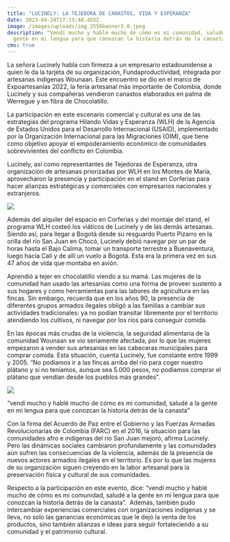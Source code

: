 ```yaml
---
title: "LUCINELY: LA TEJEDORA DE CANASTOS, VIDA Y ESPERANZA"
date: 2023-04-24T17:13:48.455Z
image: /images/uploads/img_2556banner3_0.jpeg
description: “Vendí mucho y hablé mucho de cómo es mi comunidad, saludé a la
  gente en mi lengua para que conozcan la historia detrás de la canasta”
cms: true
---
```

La señora Lucinely habla con firmeza a un empresario estadounidense a quien le da la tarjeta de su organización, Fundaproductividad, integrada por artesanas indígenas Wounaan. Este encuentro se dio en el marco de Expoartesanías 2022, la feria artesanal más importante de Colombia, donde Lucinely y sus compañeras vendieron canastos elaborados en palma de Werregue y en fibra de Chocolatillo.  

La participación en este escenario comercial y cultural es una de las estrategias del programa Hilando Vidas y Esperanza (WLH) de la Agencia de Estados Unidos para el Desarrollo Internacional (USAID), implementado por la Organización Internacional para las Migraciones (OIM), que tiene como objetivo apoyar el empoderamiento económico de comunidades sobrevivientes del conflicto en Colombia. 

Lucinely, así como representantes de Tejedoras de Esperanza, otra organización de artesanas priorizadas por WLH en los Montes de María, aprovecharon la presencia y participación en el stand en Corferias para hacer alianzas estratégicas y comerciales con empresarios nacionales y extranjeros.

[![](https://colombia.iom.int/sites/g/files/tmzbdl1011/files/styles/large/public/stories/IMG_2477%20Banner%282%29.jpg?h=02181e19&itok=UObWnvSh)](https://colombia.iom.int/sites/g/files/tmzbdl1011/files/styles/max_1300x1300/public/stories/IMG_2477%20Banner%282%29.jpg?itok=3P1rTt6o "Lucinely: la tejedora de canastos, vida y esperanza \&gt; Contents")

Además del alquiler del espacio en Corferias y del montaje del stand, el programa WLH costeó los viáticos de Lucinely y de las demás artesanas. Siendo así, para llegar a Bogotá desde su resguardo Puerto Pizarro en la orilla del río San Juan en Chocó, Lucinely debió navegar por un par de horas hasta el Bajo Calima, tomar un transporte terrestre a Buenaventura, luego hacia Cali y de allí un vuelo a Bogotá. Esta era la primera vez en sus 47 años de vida que montaba en avión.  

Aprendió a tejer en chocolatillo viendo a su mamá. Las mujeres de la comunidad han usado las artesanías como una forma de proveer sustento a sus hogares y como herramientas para las labores de agricultura en las fincas. Sin embargo, recuerda que en los años 90, la presencia de diferentes grupos armados ilegales obligó a las familias a cambiar sus actividades tradicionales: ya no podían transitar libremente por el territorio atendiendo los cultivos, ni navegar por los ríos para conseguir comida. 

En las épocas más crudas de la violencia, la seguridad alimentaria de la comunidad Wounaan se vio seriamente afectada, por lo que las mujeres empezaron a vender sus artesanías en las cabeceras municipales para comprar comida. Esta situación, cuenta Lucinely, fue constante entre 1999 y 2005. “No podíamos ir a las fincas arriba del río para coger nuestro plátano y si no teníamos, aunque sea 5.000 pesos, no podíamos comprar el plátano que vendían desde los pueblos más grandes”.

[![](https://colombia.iom.int/sites/g/files/tmzbdl1011/files/styles/large/public/stories/IMG_2556Banner3_0.jpg?h=4909ec3e&itok=9lJ5Zet5)](https://colombia.iom.int/sites/g/files/tmzbdl1011/files/styles/max_1300x1300/public/stories/IMG_2556Banner3_0.jpg?itok=d5mrCZoc "Lucinely: la tejedora de canastos, vida y esperanza \&gt; Contents")

“vendí mucho y hablé mucho de cómo es mi comunidad, saludé a la gente en mi lengua para que conozcan la historia detrás de la canasta”

Con la firma del Acuerdo de Paz entre el Gobierno y las Fuerzas Armadas Revolucionarias de Colombia (FARC) en el 2016, la situación para las comunidades afro e indígenas del río San Juan mejoró, afirma Lucinely. Pero las dinámicas sociales cambiaron profundamente y las comunidades aún sufren las consecuencias de la violencia, además de la presencia de nuevos actores armados ilegales en el territorio. Es por lo que las mujeres de su organización siguen creyendo en la labor artesanal para la preservación física y cultural de sus comunidades. 

Respecto a la participación en este evento, dice: “vendí mucho y hablé mucho de cómo es mi comunidad, saludé a la gente en mi lengua para que conozcan la historia detrás de la canasta”.  Además, también pudo intercambiar experiencias comerciales con organizaciones indígenas y se lleva, no solo las ganancias económicas que le dejó la venta de los productos, sino también alianzas e ideas para seguir fortaleciendo a su comunidad y el patrimonio cultural.